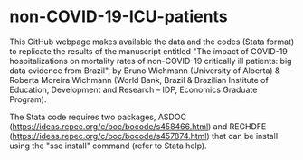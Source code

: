 # non-COVID-19-ICU-patients
This GitHub webpage makes available the data and the codes (Stata format) to replicate the results of the manuscript entitled "The impact of COVID-19 hospitalizations on mortality rates of non-COVID-19 critically ill patients: big data evidence from Brazil", by Bruno Wichmann (University of Alberta) & Roberta Moreira Wichmann (World Bank, Brazil & Brazilian Institute of Education, Development and Research – IDP, Economics Graduate Program).

The Stata code requires two packages, ASDOC (https://ideas.repec.org/c/boc/bocode/s458466.html) and REGHDFE (https://ideas.repec.org/c/boc/bocode/s457874.html) that can be install using the "ssc install" command (refer to Stata help).
